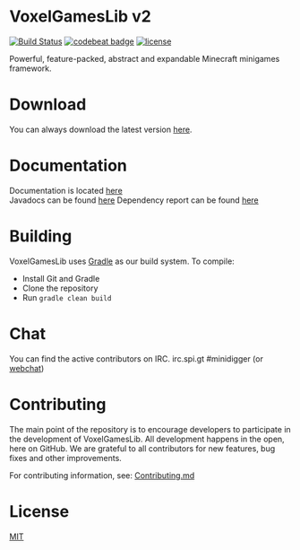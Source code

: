 # VoxelGamesLib v2

[![Build Status](https://travis-ci.org/VoxelGamesLib/VoxelGamesLibv2.svg?branch=master)](https://travis-ci.org/VoxelGamesLib/VoxelGamesLibv2)
[![codebeat badge](https://codebeat.co/badges/fca40169-ef87-4f2a-af71-5524970eb058)](https://codebeat.co/projects/github-com-voxelgameslib-voxelgameslibv2-master)
[![license](https://img.shields.io/github/license/VoxelGamesLib/VoxelGamesLibv2.svg)]()

Powerful, feature-packed, abstract and expandable Minecraft minigames framework.

# Download

You can always download the latest version [here](https://ci.indices.io/job/VoxelGamesLibv2/lastSuccessfulBuild/artifact/target/voxelgameslib-2.0-SNAPSHOT.jar).

# Documentation

Documentation is located [here](https://voxelgameslib.github.io/docs/)  
Javadocs can be found [here](https://ci.indices.io/job/VoxelGamesLibv2/javadoc/index.html)
Dependency report can be found [here](https://voxelgameslib.github.io/VoxelGamesLibv2/report.txt)

# Building

VoxelGamesLib uses [Gradle](https://gradle.org/) as our build system. To compile:

* Install Git and Gradle
* Clone the repository
* Run `gradle clean build`

# Chat

You can find the active contributors on IRC. irc.spi.gt #minidigger (or [webchat](http://irc.spi.gt/iris/?nick=&channels=minidigger))

# Contributing

The main point of the repository is to encourage developers to participate in the development of VoxelGamesLib. All development happens in the open, here on GitHub. We are grateful to all contributors for new features, bug fixes and other improvements.

For contributing information, see: [Contributing.md](CONTRIBUTING.md)

# License

[MIT](LICENSE)
